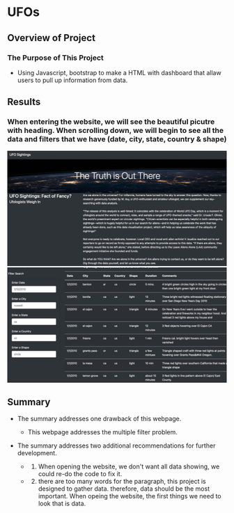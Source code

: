 # UFOs

## Overview of Project
### The Purpose of This Project
- Using Javascript, bootstrap to make a HTML with dashboard that allaw users to pull up information from data.

## Results
### When entering the website, we will see the beautiful picutre with heading. When scrolling down, we will begin to see all the data and filters that we have (date, city, state, country & shape)
![1](static/images/1.png)
![2](static/images/2.png)


## Summary
- The summary addresses one drawback of this webpage.
    - This webpage addresses the multiple filter problem.

- The summary addresses two additional recommendations for further development.
    - 1. When opening the website, we don't want all data showing, we could re-do the code to fix it.
    - 2. there are too many words for the paragraph, this project is designed to gather data. therefore, data should be the most important. When opeing the website, the first things we need to look that is data.
